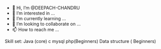 - 👋 Hi, I’m @DEEPACH-CHANDRU
- 👀 I’m interested in ...
- 🌱 I’m currently learning ...
- 💞️ I’m looking to collaborate on ...
- 📫 How to reach me ...

<!---
DEEPACH-CHANDRU/DEEPACH-CHANDRU is a ✨ special ✨ repository because its `README.md` (this file) appears on your GitHub profile.
You can click the Preview link to take a look at your changes.
--->

Skill set:
Java (core)
c 
mysql 
php(Beginners)
Data structure ( Beginners)
